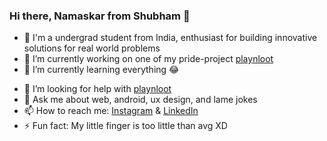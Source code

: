 ### Hi there, Namaskar from Shubham 👋

- 👦 I'm a undergrad student from India, enthusiast for building innovative solutions for real world problems
- 🔭 I’m currently working on one of my pride-project [playnloot](https://github.com/limbu-timbu/playnloot)
- 🌱 I’m currently learning everything 😂
<!-- - 👯 I’m looking to collaborate on -->
- 🤔 I’m looking for help with [playnloot](https://github.com/limbu-timbu/playnloot)
- 💬 Ask me about web, android, ux design, and lame jokes
- 📫 How to reach me: [Instagram](https://instagram.com/seebham) & [LinkedIn](https://www.linkedin.com/in/seebham/)
- ⚡ Fun fact: My little finger is too little than avg XD
